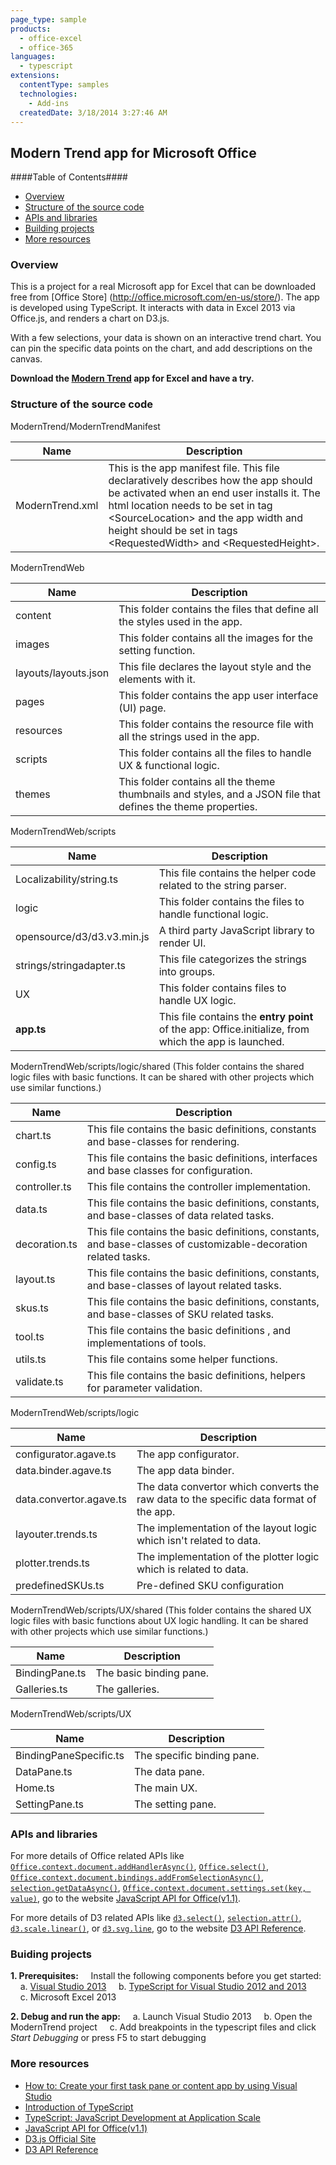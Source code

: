 ```yaml
---
page_type: sample
products:
  - office-excel
  - office-365
languages:
  - typescript
extensions:
  contentType: samples
  technologies:
    - Add-ins
  createdDate: 3/18/2014 3:27:46 AM
---
```


## Modern Trend app for Microsoft Office

####Table of Contents####

- [Overview](#overview)
- [Structure of the source code](#structure-of-the-source-code)
- [APIs and libraries](#api-and-libraries)
- [Building projects](#building-projects)
- [More resources](#more-resources)

### Overview

This is a project for a real Microsoft app for Excel that can be downloaded free from [Office Store] (http://office.microsoft.com/en-us/store/). The app is developed using TypeScript. It interacts with data in Excel 2013 via Office.js, and renders a chart on D3.js.

With a few selections, your data is shown on an interactive trend chart. You can pin the specific data points on the chart, and add descriptions on the canvas.

**Download the [Modern Trend](http://office.microsoft.com/en-us/store/modern-trend-WA104220390.aspx?redir=0) app for Excel and have a try.**

### Structure of the source code

ModernTrend/ModernTrendManifest

| Name            | Description                                                                                                                                                                                                                                                                                           |
| --------------- | ----------------------------------------------------------------------------------------------------------------------------------------------------------------------------------------------------------------------------------------------------------------------------------------------------- |
| ModernTrend.xml | This is the app manifest file. This file declaratively describes how the app should be activated when an end user installs it. The html location needs to be set in tag &lt;SourceLocation&gt; and the app width and height should be set in tags &lt;RequestedWidth&gt; and &lt;RequestedHeight&gt;. |

ModernTrendWeb

| Name                 | Description                                                                                                  |
| -------------------- | ------------------------------------------------------------------------------------------------------------ |
| content              | This folder contains the files that define all the styles used in the app.                                   |
| images               | This folder contains all the images for the setting function.                                                |
| layouts/layouts.json | This file declares the layout style and the elements with it.                                                |
| pages                | This folder contains the app user interface (UI) page.                                                       |
| resources            | This folder contains the resource file with all the strings used in the app.                                 |
| scripts              | This folder contains all the files to handle UX & functional logic.                                          |
| themes               | This folder contains all the theme thumbnails and styles, and a JSON file that defines the theme properties. |

ModernTrendWeb/scripts

| Name                       | Description                                                                                           |
| -------------------------- | ----------------------------------------------------------------------------------------------------- |
| Localizability/string.ts   | This file contains the helper code related to the string parser.                                      |
| logic                      | This folder contains the files to handle functional logic.                                            |
| opensource/d3/d3.v3.min.js | A third party JavaScript library to render UI.                                                        |
| strings/stringadapter.ts   | This file categorizes the strings into groups.                                                        |
| UX                         | This folder contains files to handle UX logic.                                                        |
| **app.ts**                 | This file contains the **entry point** of the app: Office.initialize, from which the app is launched. |

ModernTrendWeb/scripts/logic/shared (This folder contains the shared logic files with basic functions. It can be shared with other projects which use similar functions.)

| Name          | Description                                                                                                     |
| ------------- | --------------------------------------------------------------------------------------------------------------- |
| chart.ts      | This file contains the basic definitions, constants and base-classes for rendering.                             |
| config.ts     | This file contains the basic definitions, interfaces and base classes for configuration.                        |
| controller.ts | This file contains the controller implementation.                                                               |
| data.ts       | This file contains the basic definitions, constants, and base-classes of data related tasks.                    |
| decoration.ts | This file contains the basic definitions, constants, and base-classes of customizable-decoration related tasks. |
| layout.ts     | This file contains the basic definitions, constants, and base-classes of layout related tasks.                  |
| skus.ts       | This file contains the basic definitions, constants, and base-classes of SKU related tasks.                     |
| tool.ts       | This file contains the basic definitions , and implementations of tools.                                        |
| utils.ts      | This file contains some helper functions.                                                                       |
| validate.ts   | This file contains the basic definitions, helpers for parameter validation.                                     |

ModernTrendWeb/scripts/logic

| Name                    | Description                                                                            |
| ----------------------- | -------------------------------------------------------------------------------------- |
| configurator.agave.ts   | The app configurator.                                                                  |
| data.binder.agave.ts    | The app data binder.                                                                   |
| data.convertor.agave.ts | The data convertor which converts the raw data to the specific data format of the app. |
| layouter.trends.ts      | The implementation of the layout logic which isn't related to data.                    |
| plotter.trends.ts       | The implementation of the plotter logic which is related to data.                      |
| predefinedSKUs.ts       | Pre-defined SKU configuration                                                          |

ModernTrendWeb/scripts/UX/shared (This folder contains the shared UX logic files with basic functions about UX logic handling. It can be shared with other projects which use similar functions.)

| Name           | Description             |
| -------------- | ----------------------- |
| BindingPane.ts | The basic binding pane. |
| Galleries.ts   | The galleries.          |

ModernTrendWeb/scripts/UX

| Name                   | Description                |
| ---------------------- | -------------------------- |
| BindingPaneSpecific.ts | The specific binding pane. |
| DataPane.ts            | The data pane.             |
| Home.ts                | The main UX.               |
| SettingPane.ts         | The setting pane.          |

### APIs and libraries

For more details of Office related APIs like [`Office.context.document.addHandlerAsync()`](<http://msdn.microsoft.com/en-us/library/office/fp142201(v=office.1501401).aspx>), [`Office.select()`](<http://msdn.microsoft.com/en-us/library/office/fp161004(v=office.1501401).aspx>), [`Office.context.document.bindings.addFromSelectionAsync()`](<http://msdn.microsoft.com/en-us/library/office/fp142282(v=office.1501401).aspx>), [`selection.getDataAsync()`](<http://msdn.microsoft.com/en-us/library/office/fp161073(v=office.1501401).aspx>), [`Office.context.document.settings.set(key, value)`](<http://msdn.microsoft.com/en-us/library/office/fp161063(v=office.1501401).aspx>), go to the website [JavaScript API for Office(v1.1)](http://msdn.microsoft.com/enus/library/fp142185.aspx).

For more details of D3 related APIs like [`d3.select()`](https://github.com/mbostock/d3/wiki/Selections#d3_select), [`selection.attr()`](https://github.com/mbostock/d3/wiki/Selections#attr), [`d3.scale.linear()`](https://github.com/mbostock/d3/wiki/Quantitative-Scales#linear), or [`d3.svg.line`](https://github.com/mbostock/d3/wiki/SVG-Shapes#line), go to the website [D3 API Reference](https://github.com/mbostock/d3/wiki/API-Reference).

### Buiding projects

**1. Prerequisites:**
&nbsp;&nbsp;&nbsp;&nbsp;Install the following components before you get started:
&nbsp;&nbsp;&nbsp;&nbsp;a. [Visual Studio 2013](http://msdn.microsoft.com/en-us/library/dd831853.aspx)
&nbsp;&nbsp;&nbsp;&nbsp;b. [TypeScript for Visual Studio 2012 and 2013](http://www.microsoft.com/en-us/download/details.aspx?id=34790)
&nbsp;&nbsp;&nbsp;&nbsp;c. Microsoft Excel 2013

**2. Debug and run the app:**
&nbsp;&nbsp;&nbsp;&nbsp;a. Launch Visual Studio 2013
&nbsp;&nbsp;&nbsp;&nbsp;b. Open the ModernTrend project
&nbsp;&nbsp;&nbsp;&nbsp;c. Add breakpoints in the typescript files and click _Start Debugging_ or press F5 to start debugging

### More resources

- [How to: Create your first task pane or content app by using Visual Studio](http://msdn.microsoft.com/EN-US/library/office/apps/fp142161.aspx#FirstAppWordExcelVS_Create)
- [Introduction of TypeScript](http://typescript.codeplex.com/)
- [TypeScript: JavaScript Development at Application Scale](http://blogs.msdn.com/b/somasegar/archive/2012/10/01/typescript-javascript-development-at-application-scale.aspx)
- [JavaScript API for Office(v1.1)](http://msdn.microsoft.com/en-us/library/fp142185.aspx)
- [D3.js Official Site](http://d3js.org/)
- [D3 API Reference](https://github.com/mbostock/d3/wiki/API-Reference)
